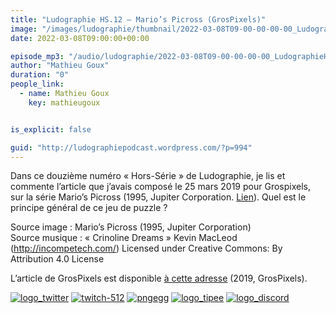 ```yaml
---
title: "Ludographie HS.12 – Mario’s Picross (GrosPixels)"
image: "/images/ludographie/thumbnail/2022-03-08T09-00-00-00-00_LudographieHS12MariosPicrossGrosPixels.jpg"
date: 2022-03-08T09:00:00+00:00

episode_mp3: "/audio/ludographie/2022-03-08T09-00-00-00-00_LudographieHS12MariosPicrossGrosPixels.mp3"
author: "Mathieu Goux"
duration: "0"
people_link: 
  - name: Mathieu Goux
    key: mathieugoux


is_explicit: false

guid: "http://ludographiepodcast.wordpress.com/?p=994"
---
```


<PodcastHeader/>

<!-- ECRIRE LA DESCRIPTION DE L'EPISODE SOUS CETTE LIGNE -->
<p>Dans ce douzième numéro «&nbsp;Hors-Série&nbsp;» de Ludographie, je lis et commente l’article que j’avais composé le 25 mars 2019 pour Grospixels, sur la série Mario’s Picross (1995, Jupiter Corporation. <a href="https://www.grospixels.com/site/mariopicross.php" rel="nofollow">Lien</a>). Quel est le principe général de ce jeu de puzzle ?</p>
<p></p>
<p><a href="" rel="nofollow"></a></p>
 
<p>Source image : Mario’s Picross (1995, Jupiter Corporation)<br>
Source musique : «&nbsp;Crinoline Dreams&nbsp;» Kevin MacLeod (<a title="http://incompetech.com/" href="http://incompetech.com/" rel="nofollow">http://incompetech.com/</a>) Licensed under Creative Commons: By Attribution 4.0 License</p>
<p>L’article de GrosPixels est disponible <a href="https://www.grospixels.com/site/mariopicross.php" rel="nofollow">à cette adresse</a> (2019, GrosPixels).</p>


<!--tr--><p>
<!--td--><span><a href="https://twitter.com/Gouximan" rel="nofollow"><img src="/resources/ludographie/2022-03-08T09-00-00-00-00_LudographieHS12MariosPicrossGrosPixels/logo_twitter-1.png" alt="logo_twitter"></a><!--/td--></span>
<!--td--><span><a href="https://www.twitch.tv/mathieugoux" rel="nofollow"><img src="/resources/ludographie/2022-03-08T09-00-00-00-00_LudographieHS12MariosPicrossGrosPixels/twitch-512-1.png" alt="twitch-512"></a><!--/td--></span>
<!--td--><span><a href="https://www.youtube.com/user/MattTheFatalifieur/videos" rel="nofollow"><img src="/resources/ludographie/2022-03-08T09-00-00-00-00_LudographieHS12MariosPicrossGrosPixels/pngegg.png" alt="pngegg"></a><!--/td--></span>
<!--td--><span><a href="http://fr.tipeee.com/calvinball" rel="nofollow"><img src="/resources/ludographie/2022-03-08T09-00-00-00-00_LudographieHS12MariosPicrossGrosPixels/logo_tipee-1.png" alt="logo_tipee"></a><!--/td--></span>
<!--td--><span><a href="https://discord.com/invite/4RnA9v7" rel="nofollow"><img src="/resources/ludographie/2022-03-08T09-00-00-00-00_LudographieHS12MariosPicrossGrosPixels/logo_discord-1.png" alt="logo_discord"></a><!--/td--></span>
<!--/tr--></p>




